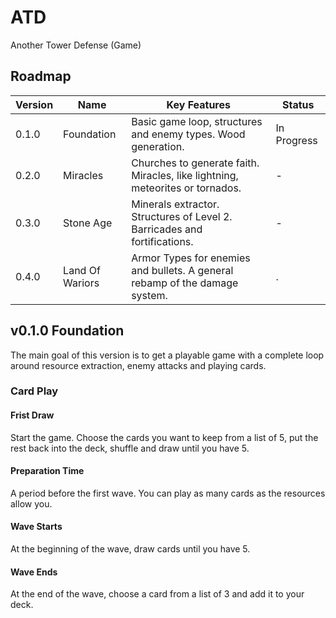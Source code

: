 # ATD

Another Tower Defense (Game)

## Roadmap

| Version | Name            | Key Features                                                                  | Status      |
| ------- | --------------- | ----------------------------------------------------------------------------- | ----------- |
| 0.1.0   | Foundation      | Basic game loop, structures and enemy types. Wood generation.                 | In Progress |
| 0.2.0   | Miracles        | Churches to generate faith. Miracles, like lightning, meteorites or tornados. | -           |
| 0.3.0   | Stone Age       | Minerals extractor. Structures of Level 2. Barricades and fortifications.     | -           |
| 0.4.0   | Land Of Wariors | Armor Types for enemies and bullets. A general rebamp of the damage system.   | .           |

## v0.1.0 Foundation

The main goal of this version is to get a playable game with a complete loop around resource extraction, enemy attacks and playing cards.

### Card Play

#### Frist Draw

Start the game. Choose the cards you want to keep from a list of 5, put the rest back into the deck, shuffle and draw until you have 5.

#### Preparation Time

A period before the first wave. You can play as many cards as the resources allow you.

#### Wave Starts

At the beginning of the wave, draw cards until you have 5.

#### Wave Ends

At the end of the wave, choose a card from a list of 3 and add it to your deck.
